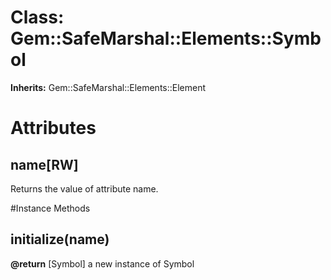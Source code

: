 # Class: Gem::SafeMarshal::Elements::Symbol
**Inherits:** Gem::SafeMarshal::Elements::Element
    



# Attributes
## name[RW] [](#attribute-i-name)
Returns the value of attribute name.


#Instance Methods
## initialize(name) [](#method-i-initialize)

**@return** [Symbol] a new instance of Symbol

